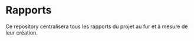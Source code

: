 # Rapports
Ce repository centralisera tous les rapports du projet au fur et à mesure de leur création. 
